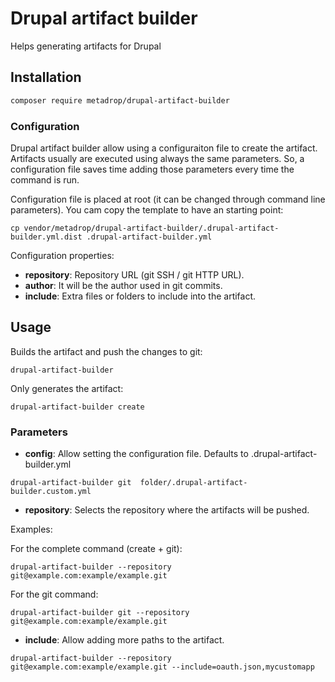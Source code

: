# Drupal artifact builder

Helps generating artifacts for Drupal

## Installation

```bash
composer require metadrop/drupal-artifact-builder
```

### Configuration

Drupal artifact builder allow using a configuraiton file to create the artifact.
Artifacts usually are executed using always the same parameters. So, a configuration
file saves time adding those parameters every time the command is run.

Configuration file is placed at root (it can be changed through command line parameters). You cam copy the template
to have an starting point:

```
cp vendor/metadrop/drupal-artifact-builder/.drupal-artifact-builder.yml.dist .drupal-artifact-builder.yml
```

Configuration properties:

- **repository**: Repository URL (git SSH / git HTTP URL).
- **author**: It will be the author used in git commits.
- **include**: Extra files or folders to include into the artifact.

## Usage

Builds the artifact and push the changes to git:

```
drupal-artifact-builder
```

Only generates the artifact:

```
drupal-artifact-builder create
```

### Parameters


- **config**: Allow setting the configuration file. Defaults to .drupal-artifact-builder.yml

```
drupal-artifact-builder git  folder/.drupal-artifact-builder.custom.yml
```


- **repository**: Selects the repository where the artifacts will be pushed.

Examples:

For the complete command (create + git):
```
drupal-artifact-builder --repository git@example.com:example/example.git
```

For the git command:
```
drupal-artifact-builder git --repository git@example.com:example/example.git
```


- **include**: Allow adding more paths to the artifact.

```
drupal-artifact-builder --repository git@example.com:example/example.git --include=oauth.json,mycustomapp
```

